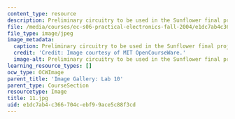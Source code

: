 ```yaml
---
content_type: resource
description: Preliminary circuitry to be used in the Sunflower final project.
file: /media/courses/ec-s06-practical-electronics-fall-2004/e1dc7ab4c366704cebf99ace5c88f3cd_11.jpg
file_type: image/jpeg
image_metadata:
  caption: Preliminary circuitry to be used in the Sunflower final project.
  credit: 'Credit: Image courtesy of MIT OpenCourseWare.'
  image-alt: Preliminary circuitry to be used in the Sunflower final project.
learning_resource_types: []
ocw_type: OCWImage
parent_title: 'Image Gallery: Lab 10'
parent_type: CourseSection
resourcetype: Image
title: 11.jpg
uid: e1dc7ab4-c366-704c-ebf9-9ace5c88f3cd
---
```

